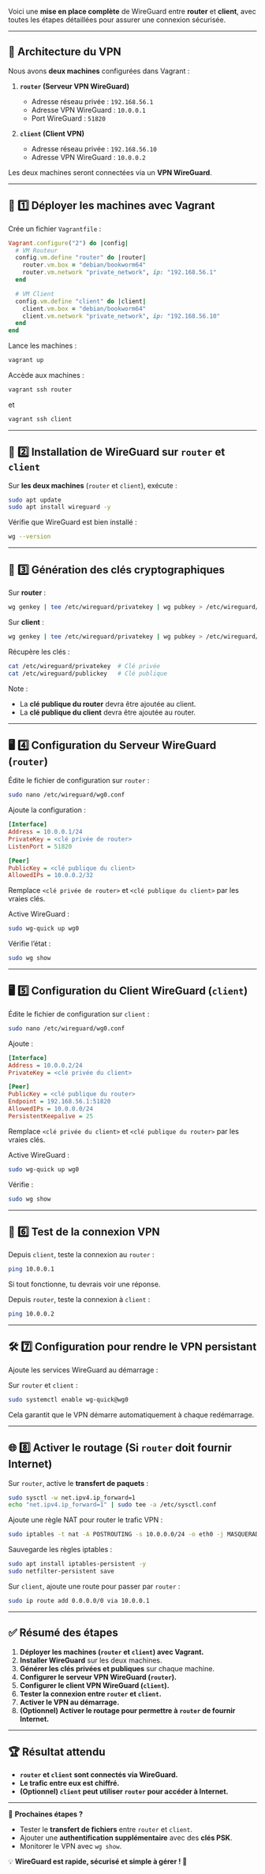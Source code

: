 Voici une **mise en place complète** de WireGuard entre **router** et **client**, avec toutes les étapes détaillées pour assurer une connexion sécurisée.

---

## 🔗 **Architecture du VPN**
Nous avons **deux machines** configurées dans Vagrant :
1. **`router` (Serveur VPN WireGuard)**
   - Adresse réseau privée : `192.168.56.1`
   - Adresse VPN WireGuard : `10.0.0.1`
   - Port WireGuard : `51820`
   
2. **`client` (Client VPN)**
   - Adresse réseau privée : `192.168.56.10`
   - Adresse VPN WireGuard : `10.0.0.2`
   
Les deux machines seront connectées via un **VPN WireGuard**.

---

## 🚀 **1️⃣ Déployer les machines avec Vagrant**
Crée un fichier `Vagrantfile` :

```ruby
Vagrant.configure("2") do |config|
  # VM Routeur
  config.vm.define "router" do |router|
    router.vm.box = "debian/bookworm64"
    router.vm.network "private_network", ip: "192.168.56.1"
  end

  # VM Client
  config.vm.define "client" do |client|
    client.vm.box = "debian/bookworm64"
    client.vm.network "private_network", ip: "192.168.56.10"
  end
end
```
Lance les machines :
```bash
vagrant up
```

Accède aux machines :
```bash
vagrant ssh router
```
et
```bash
vagrant ssh client
```

---

## 🔧 **2️⃣ Installation de WireGuard sur `router` et `client`**
Sur **les deux machines** (`router` et `client`), exécute :
```bash
sudo apt update
sudo apt install wireguard -y
```

Vérifie que WireGuard est bien installé :
```bash
wg --version
```

---

## 🔑 **3️⃣ Génération des clés cryptographiques**
Sur **router** :
```bash
wg genkey | tee /etc/wireguard/privatekey | wg pubkey > /etc/wireguard/publickey
```
Sur **client** :
```bash
wg genkey | tee /etc/wireguard/privatekey | wg pubkey > /etc/wireguard/publickey
```

Récupère les clés :
```bash
cat /etc/wireguard/privatekey  # Clé privée
cat /etc/wireguard/publickey   # Clé publique
```

Note :
- La **clé publique du router** devra être ajoutée au client.
- La **clé publique du client** devra être ajoutée au router.

---

## 🖥 **4️⃣ Configuration du Serveur WireGuard (`router`)**
Édite le fichier de configuration sur `router` :
```bash
sudo nano /etc/wireguard/wg0.conf
```

Ajoute la configuration :
```ini
[Interface]
Address = 10.0.0.1/24
PrivateKey = <clé privée de router>
ListenPort = 51820

[Peer]
PublicKey = <clé publique du client>
AllowedIPs = 10.0.0.2/32
```
Remplace `<clé privée de router>` et `<clé publique du client>` par les vraies clés.

Active WireGuard :
```bash
sudo wg-quick up wg0
```
Vérifie l’état :
```bash
sudo wg show
```

---

## 🖥 **5️⃣ Configuration du Client WireGuard (`client`)**
Édite le fichier de configuration sur `client` :
```bash
sudo nano /etc/wireguard/wg0.conf
```

Ajoute :
```ini
[Interface]
Address = 10.0.0.2/24
PrivateKey = <clé privée du client>

[Peer]
PublicKey = <clé publique du router>
Endpoint = 192.168.56.1:51820
AllowedIPs = 10.0.0.0/24
PersistentKeepalive = 25
```
Remplace `<clé privée du client>` et `<clé publique du router>` par les vraies clés.

Active WireGuard :
```bash
sudo wg-quick up wg0
```
Vérifie :
```bash
sudo wg show
```

---

## 🎯 **6️⃣ Test de la connexion VPN**
Depuis `client`, teste la connexion au `router` :
```bash
ping 10.0.0.1
```
Si tout fonctionne, tu devrais voir une réponse.

Depuis `router`, teste la connexion à `client` :
```bash
ping 10.0.0.2
```

---

## 🛠 **7️⃣ Configuration pour rendre le VPN persistant**
Ajoute les services WireGuard au démarrage :

Sur `router` et `client` :
```bash
sudo systemctl enable wg-quick@wg0
```
Cela garantit que le VPN démarre automatiquement à chaque redémarrage.

---

## 🌐 **8️⃣ Activer le routage (Si `router` doit fournir Internet)**
Sur `router`, active le **transfert de paquets** :
```bash
sudo sysctl -w net.ipv4.ip_forward=1
echo "net.ipv4.ip_forward=1" | sudo tee -a /etc/sysctl.conf
```

Ajoute une règle NAT pour router le trafic VPN :
```bash
sudo iptables -t nat -A POSTROUTING -s 10.0.0.0/24 -o eth0 -j MASQUERADE
```
Sauvegarde les règles iptables :
```bash
sudo apt install iptables-persistent -y
sudo netfilter-persistent save
```

Sur `client`, ajoute une route pour passer par `router` :
```bash
sudo ip route add 0.0.0.0/0 via 10.0.0.1
```

---

## ✅ **Résumé des étapes**
1. **Déployer les machines (`router` et `client`) avec Vagrant.**
2. **Installer WireGuard** sur les deux machines.
3. **Générer les clés privées et publiques** sur chaque machine.
4. **Configurer le serveur VPN WireGuard (`router`).**
5. **Configurer le client VPN WireGuard (`client`).**
6. **Tester la connexion entre `router` et `client`.**
7. **Activer le VPN au démarrage.**
8. **(Optionnel) Activer le routage pour permettre à `router` de fournir Internet.**

---

## 🏆 **Résultat attendu**
- **`router` et `client` sont connectés via WireGuard.**
- **Le trafic entre eux est chiffré.**
- **(Optionnel) `client` peut utiliser `router` pour accéder à Internet.**

---

🎯 **Prochaines étapes ?**
- Tester le **transfert de fichiers** entre `router` et `client`.
- Ajouter une **authentification supplémentaire** avec des **clés PSK**.
- Monitorer le VPN avec `wg show`.

💡 **WireGuard est rapide, sécurisé et simple à gérer ! 🚀**